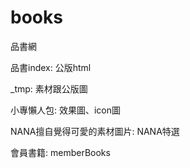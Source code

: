 # books
品書網

品書index: 公版html

_tmp: 素材跟公版圖

小專懶人包: 效果圖、icon圖

NANA擅自覺得可愛的素材圖片: NANA特選


會員書籍: memberBooks


